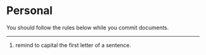 # Personal
You should follow the rules below while you commit documents.
- - -
1. remind to capital the first letter of a sentence.
